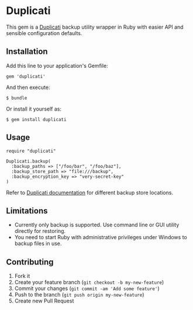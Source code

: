 # Duplicati

This gem is a [Duplicati](http://duplicati.com) backup utility wrapper in Ruby with easier API and sensible configuration defaults.

## Installation

Add this line to your application's Gemfile:

    gem 'duplicati'

And then execute:

    $ bundle

Or install it yourself as:

    $ gem install duplicati

## Usage

````
require "duplicati"

Duplicati.backup(
  :backup_paths => ["/foo/bar", "/foo/baz"],
  :backup_store_path => "file:///backup",
  :backup_encryption_key => "very-secret-key"
)
````

Refer to [Duplicati documentation](http://duplicati.com/howtos) for different backup store locations.

## Limitations

* Currently only backup is supported. Use command line or GUI utility directly for restoring.
* You need to start Ruby with administrative privileges under Windows to backup files in use.

## Contributing

1. Fork it
2. Create your feature branch (`git checkout -b my-new-feature`)
3. Commit your changes (`git commit -am 'Add some feature'`)
4. Push to the branch (`git push origin my-new-feature`)
5. Create new Pull Request
